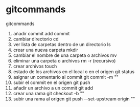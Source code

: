 # gitcommands
gitcommands

1. añadir commit
    add commit
2. cambiar directorio
    cd
3. ver lista de carpetas dentro de un directorio
    ls
4. crear una nueva carpeta
    mkdir
5. cambiar el nombre de una carpeta o archivos
    mv
6. eliminar una carpeta o archivos
    rm -r (recursivo)
7. crear archivos
    touch
8. estado de los archivos en el local o en el origen
    git status
9. asignar un comentario al commit 
    git commit -m ""
10. subir el commit en el origen
    git push
11. añadir un archivo a un commit
    git add
12. crear una rama
    git checkout -b ""
13. subir una rama al origen
    git push --set-upstream origin ""

